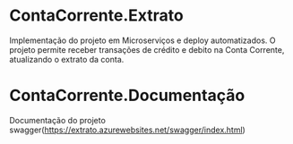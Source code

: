 # ContaCorrente.Extrato
Implementação do projeto em Microserviços e deploy automatizados. O projeto permite receber transações de crédito e debito na Conta Corrente, atualizando o extrato da conta.

# ContaCorrente.Documentação
Documentação do projeto swagger(https://extrato.azurewebsites.net/swagger/index.html)
